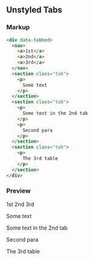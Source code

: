 ## Unstyled Tabs


### Markup

```html
<div data-tabbed>
  <nav>
    <a>1st</a>
    <a>2nd</a>
    <a>3rd</a>
  </nav>
  <section class="tab">
    <p>
      Some text
    </p>
  </section>
  <section class="tab">
    <p>
      Some text in the 2nd tab
    </p>
    <p>
      Second para
    </p>
  </section>
  <section class="tab">
    <p>
      The 3rd table
    </p>
  </section>
</div>
```

### Preview

<div data-tabbed>
  <nav>
    <a>1st</a>
    <a>2nd</a>
    <a>3rd</a>
  </nav>
  <section class="tab">
    <p>
      Some text
    </p>
  </section>
  <section class="tab">
    <p>
      Some text in the 2nd tab
    </p>
    <p>
      Second para
    </p>
  </section>
  <section class="tab">
    <p>
      The 3rd table
    </p>
  </section>
</div>
